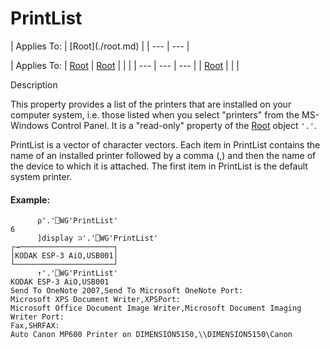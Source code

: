 




<h1 class="heading"><span class="name">PrintList</span></h1>
| Applies To: | [Root](./root.md) |
| --- | ---  |

| Applies To: | [Root](./root.md) | [Root](./root.md) |  |  |
| --- | --- | ---  |
| [Root](./root.md) |  |  |


Description


This property provides a list of the printers that are installed on your computer system, i.e. those listed when you select "printers" from the MS-Windows Control Panel. It is a "read-only" property of the [Root](./root.md) object `'.'`.


PrintList is a vector of character vectors. Each item in PrintList contains the name of an installed printer followed by a comma (,) and then the name of the device to which it is attached. The first item in PrintList is the default system printer.

#### Example:
```apl
      ⍴'.'⎕WG'PrintList'
6
      ]display ⊃'.'⎕WG'PrintList'
┌→─────────────────────┐
│KODAK ESP-3 AiO,USB001│
└──────────────────────┘
      ↑'.'⎕WG'PrintList'
KODAK ESP-3 AiO,USB001
Send To OneNote 2007,Send To Microsoft OneNote Port:
Microsoft XPS Document Writer,XPSPort:
Microsoft Office Document Image Writer,Microsoft Document Imaging Writer Port:
Fax,SHRFAX:                                               
Auto Canon MP600 Printer on DIMENSION5150,\\DIMENSION5150\Canon               

```



